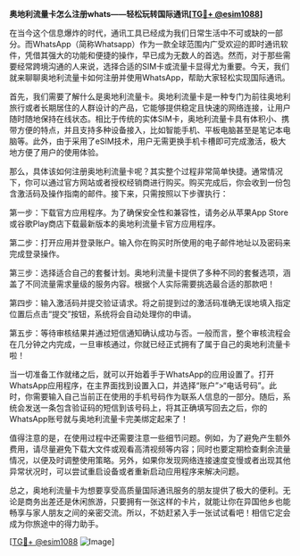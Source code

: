 **奥地利流量卡怎么注册whats——轻松玩转国际通讯[[TG💪+ @esim1088](https://t.me/s/esim1088)]**

在当今这个信息爆炸的时代，通讯工具已经成为我们日常生活中不可或缺的一部分。而WhatsApp（简称Whatsapp）作为一款全球范围内广受欢迎的即时通讯软件，凭借其强大的功能和便捷的操作，早已成为无数人的首选。然而，对于那些需要经常跨境沟通的人来说，选择合适的SIM卡或流量卡显得尤为重要。今天，我们就来聊聊奥地利流量卡如何注册并使用WhatsApp，帮助大家轻松实现国际通讯。

首先，我们需要了解什么是奥地利流量卡。奥地利流量卡是一种专门为前往奥地利旅行或者长期居住的人群设计的产品，它能够提供稳定且快速的网络连接，让用户随时随地保持在线状态。相比于传统的实体SIM卡，奥地利流量卡具有体积小、携带方便的特点，并且支持多种设备接入，比如智能手机、平板电脑甚至是笔记本电脑等。此外，由于采用了eSIM技术，用户无需更换手机卡槽即可完成激活，极大地方便了用户的使用体验。

那么，具体该如何注册奥地利流量卡呢？其实整个过程非常简单快捷。通常情况下，你可以通过官方网站或者授权经销商进行购买。购买完成后，你会收到一份包含激活码及操作指南的邮件。接下来，只需按照以下步骤执行：

第一步：下载官方应用程序。为了确保安全性和兼容性，请务必从苹果App Store或谷歌Play商店下载最新版本的奥地利流量卡官方应用程序。

第二步：打开应用并登录账户。输入你在购买时所使用的电子邮件地址以及密码来完成登录操作。

第三步：选择适合自己的套餐计划。奥地利流量卡提供了多种不同的套餐选项，涵盖了不同流量需求量级的服务内容。根据个人实际需要挑选最合适的那款吧！

第四步：输入激活码并提交验证请求。将之前提到过的激活码准确无误地填入指定位置后点击“提交”按钮，系统将会自动处理你的申请。

第五步：等待审核结果并通过短信通知确认成功与否。一般而言，整个审核流程会在几分钟之内完成，一旦审核通过，你就已经正式拥有了属于自己的奥地利流量卡啦！

当一切准备工作就绪之后，就可以开始着手于WhatsApp的应用设置了。打开WhatsApp应用程序，在主界面找到设置入口，并选择“账户”>“电话号码”。此时，你需要输入自己当前正在使用的手机号码作为联系人信息的一部分。随后，系统会发送一条包含验证码的短信到该号码上，将其正确填写回去之后，你的WhatsApp账号就与奥地利流量卡完美绑定起来了！

值得注意的是，在使用过程中还需要注意一些细节问题。例如，为了避免产生额外费用，请尽量避免下载大文件或观看高清视频等内容；同时也要定期检查剩余流量情况，以便及时调整使用策略。另外，如果你发现网络连接速度变慢或者出现其他异常状况时，可以尝试重启设备或者重新启动应用程序来解决问题。

总之，奥地利流量卡为想要享受高质量国际通讯服务的朋友提供了极大的便利。无论是商务出差还是休闲旅游，只要拥有一张这样的卡片，就能让你在异国他乡也能畅享与家人朋友之间的亲密交流。所以，不妨赶紧入手一张试试看吧！相信它定会成为你旅途中的得力助手。

[[TG💪+ @esim1088](https://t.me/s/esim1088) ![Image](https://i.postimg.cc/4NQfJmqS/Snipaste-2025-05-13-00-14-12.png)]